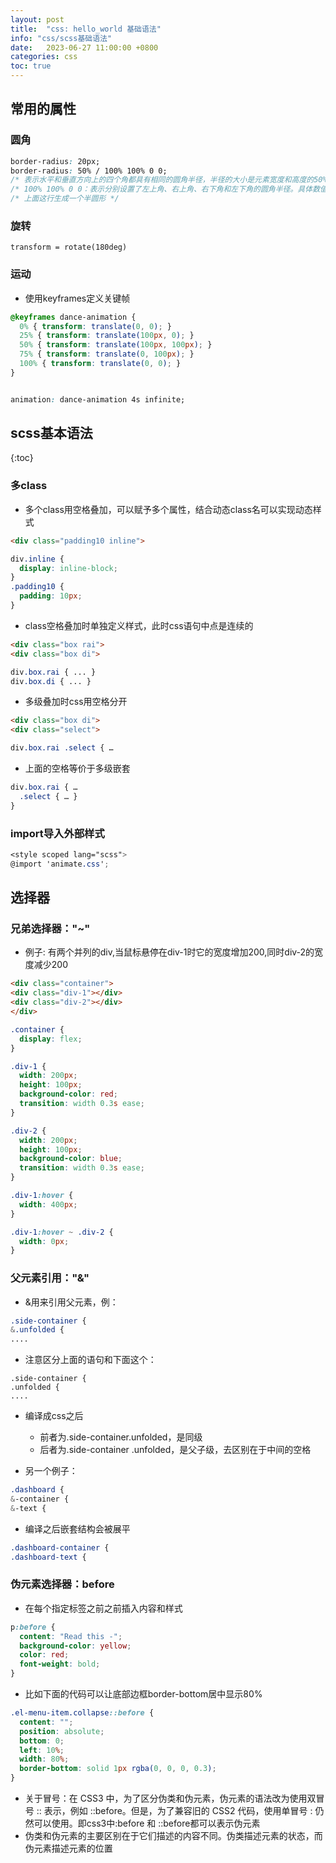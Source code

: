 ```yaml
---
layout: post
title:  "css: hello_world 基础语法"
info: "css/scss基础语法"
date:   2023-06-27 11:00:00 +0800
categories: css
toc: true
---
```



## 常用的属性


### 圆角

```css
border-radius: 20px;
border-radius: 50% / 100% 100% 0 0;
/* 表示水平和垂直方向上的四个角都具有相同的圆角半径，半径的大小是元素宽度和高度的50%。 */
/* 100% 100% 0 0：表示分别设置了左上角、右上角、右下角和左下角的圆角半径。具体数值表示的是相对于元素宽度和高度的百分比 */
/* 上面这行生成一个半圆形 */
```

### 旋转

```
transform = rotate(180deg)
```


### 运动

- 使用keyframes定义关键帧
```css
@keyframes dance-animation {
  0% { transform: translate(0, 0); }
  25% { transform: translate(100px, 0); }
  50% { transform: translate(100px, 100px); }
  75% { transform: translate(0, 100px); }
  100% { transform: translate(0, 0); }
}


animation: dance-animation 4s infinite;
```




## scss基本语法
{:toc}

### 多class
- 多个class用空格叠加，可以赋予多个属性，结合动态class名可以实现动态样式

```html
<div class="padding10 inline">
```
```scss
div.inline {
  display: inline-block;
}
.padding10 {
  padding: 10px;
}
```

- class空格叠加时单独定义样式，此时css语句中点是连续的

```html
<div class="box rai">
<div class="box di">
```
```scss
div.box.rai { ... }
div.box.di { ... }
```

- 多级叠加时css用空格分开
  
```html
<div class="box di">
<div class="select">
```
```scss
div.box.rai .select { …
```

- 上面的空格等价于多级嵌套
  
```scss
div.box.rai { …
  .select { … }
}
```	
		

### import导入外部样式
  
```scss
<style scoped lang="scss">
@import 'animate.css';
```




## 选择器

### 兄弟选择器："~"
- 例子: 有两个并列的div,当鼠标悬停在div-1时它的宽度增加200,同时div-2的宽度减少200

```html
<div class="container">
<div class="div-1"></div>
<div class="div-2"></div>
</div>
```
```css
.container {
  display: flex;
}

.div-1 {
  width: 200px;
  height: 100px;
  background-color: red;
  transition: width 0.3s ease;
}

.div-2 {
  width: 200px;
  height: 100px;
  background-color: blue;
  transition: width 0.3s ease;
}

.div-1:hover {
  width: 400px;
}

.div-1:hover ~ .div-2 {
  width: 0px;
}

```

### 父元素引用："&"
- &用来引用父元素，例：
  
```scss
.side-container {
&.unfolded {
....
```

- 注意区分上面的语句和下面这个：
  
```
.side-container {
.unfolded {
....
```

- 编译成css之后
  - 前者为.side-container.unfolded，是同级
  - 后者为.side-container .unfolded，是父子级，去区别在于中间的空格


- 另一个例子：
  
```scss
.dashboard {
&-container {
&-text {
```

- 编译之后嵌套结构会被展平
  
```scss
.dashboard-container {
.dashboard-text {
```


### 伪元素选择器：before
- 在每个指定标签之前之前插入内容和样式
  
```scss
p:before {
  content: "Read this -";
  background-color: yellow;
  color: red;
  font-weight: bold;
}
```

- 比如下面的代码可以让底部边框border-bottom居中显示80%

```scss
.el-menu-item.collapse::before {
  content: "";
  position: absolute;
  bottom: 0;
  left: 10%;
  width: 80%;
  border-bottom: solid 1px rgba(0, 0, 0, 0.3);
}
```

- 关于冒号：在 CSS3 中，为了区分伪类和伪元素，伪元素的语法改为使用双冒号 :: 表示，例如 ::before。但是，为了兼容旧的 CSS2 代码，使用单冒号 : 仍然可以使用。即css3中:before 和 ::before都可以表示伪元素
- 伪类和伪元素的主要区别在于它们描述的内容不同。伪类描述元素的状态，而伪元素描述元素的位置
